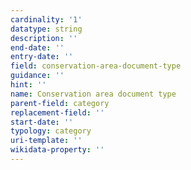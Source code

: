 ```yaml
---
cardinality: '1'
datatype: string
description: ''
end-date: ''
entry-date: ''
field: conservation-area-document-type
guidance: ''
hint: ''
name: Conservation area document type
parent-field: category
replacement-field: ''
start-date: ''
typology: category
uri-template: ''
wikidata-property: ''
---
```

